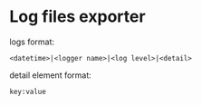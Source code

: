 # Log files exporter

logs format:

    <datetime>|<logger name>|<log level>|<detail>
detail element format:
    
    key:value